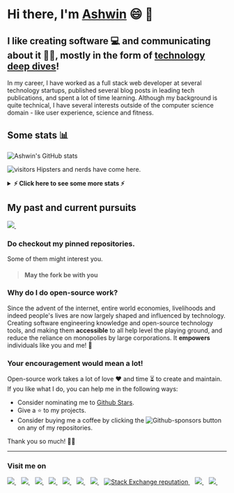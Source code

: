 # Hi there, I'm [Ashwin](https://ashwinhariharan.com) 😄 👋

## I like creating software 💻 and communicating about it ✍🏼, mostly in the form of [technology deep dives](https://ashwinhariharan.tech/blog)!

In my career, I have worked as a full stack web developer at several technology startups, published several blog posts in leading tech publications, and spent a lot of time learning. Although my background is quite technical, I have several interests outside of the computer science domain - like user experience, science and fitness.

## Some stats 📊
![Ashwin's GitHub stats](https://github-readme-stats.vercel.app/api?username=booleanhunter&theme=prussian&show_icons=true)

![visitors](https://visitor-badge.glitch.me/badge?page_id=booleanhunter.visitor-badge&left_color=#B43757&right_color=#1A59AE) Hipsters and nerds have come here.

<details>
  <summary>
    <strong> ⚡ Click here to see some more stats ⚡ </strong>
  </summary>

  ![Metrics](https://github.com/booleanhunter/booleanhunter/blob/master/github-metrics.svg)
  
</details>

## My past and current pursuits
<a href="https://www.coursera.org/user/59e8f4ecb48c0cbf56cfc91c12e641f1">
  <img src="https://img.shields.io/badge/Coursera-%230056D2.svg?style=for-the-badge&logo=Coursera&logoColor=white" />        
</a>&nbsp;&nbsp;


### Do checkout my pinned repositories.

Some of them might interest you.

> #### May the fork be with you

### Why do I do open-source work?

Since the advent of the internet, entire world economies, livelihoods and indeed people's lives are now largely shaped and influenced by technology. Creating software engineering knowledge and open-source technology tools, and making them **accessible** to all help level the playing ground, and reduce the reliance on monopolies by large corporations. It **empowers** individuals like you and me! 💪


### Your encouragement would mean a lot!

Open-source work takes a lot of love ❤️ and time ⏳ to create and maintain. If you like what I do, you can help me in the following ways:

* Consider nominating me to [Github Stars](https://stars.github.com/nominate/).
* Give a ⭐ to my projects.
* Consider buying me a coffee by clicking the ![Github-sponsors](https://img.shields.io/badge/sponsor-30363D?style=for-the-badge&logo=GitHub-Sponsors&logoColor=#EA4AAA) button on any of my repositories.

Thank you so much! 🙏🏼

-----
### Visit me on

<p>
  <a href="https://www.ashwinhariharan.tech/blog">
    <img src="https://img.shields.io/badge/Tech%20blog-ashwinhariharan.tech-%231A59AE?labelColor=B43757&style=for-the-badge" />        
  </a>&nbsp;&nbsp;
  <a href="https://blog.ashwinhariharan.com">
    <img src="https://img.shields.io/badge/Medium-12100E?style=for-the-badge&logo=medium&logoColor=white" />        
  </a>&nbsp;&nbsp;

  <a href="https://www.quora.com/profile/Ashwin-Hariharan-4">
    <img src="https://img.shields.io/badge/Quora-%23B92B27.svg?style=for-the-badge&logo=Quora&logoColor=white" />        
  </a>&nbsp;&nbsp;

  <a href="https://dev.to/booleanhunter">
    <img src="https://img.shields.io/badge/dev.to-0A0A0A?style=for-the-badge&logo=dev.to&logoColor=white" />        
  </a>&nbsp;&nbsp;

  <a href="https://www.freecodecamp.org/news/author/booleanhunter/">
    <img src="https://img.shields.io/badge/Freecodecamp-%23123.svg?&style=for-the-badge&logo=freecodecamp&logoColor=green" />        
  </a>&nbsp;&nbsp;

  <a href="https://hashnode.booleanhunter.com">
    <img src="https://img.shields.io/badge/Hashnode-2962FF?style=for-the-badge&logo=hashnode&logoColor=white" />        
  </a>&nbsp;&nbsp;

  <a href="https://www.linkedin.com/in/iyerashwinhariharan/">
    <img src="https://img.shields.io/badge/linkedin-%230077B5.svg?&style=for-the-badge&logo=linkedin&logoColor=white" />
  </a>&nbsp;&nbsp;

  <a href="https://stackoverflow.com/users/3989925/booleanhunter">
    <img alt="Stack Exchange reputation" src="https://img.shields.io/stackexchange/stackoverflow/r/3989925?color=1A59AE&label=Stackoverflow&style=for-the-badge">
 </a>&nbsp;&nbsp;

  <a href="https://twitter.com/booleanhunter">
    <img src="https://img.shields.io/twitter/follow/booleanhunter?style=for-the-badge&logo=twitter" />        
  </a>&nbsp;&nbsp;

  <a href="https://instagram.com/booleanhunter">
    <img src="https://img.shields.io/badge/instagram-%23E4405F.svg?&style=for-the-badge&logo=instagram&logoColor=white" />        
  </a>&nbsp;&nbsp;
</p>
